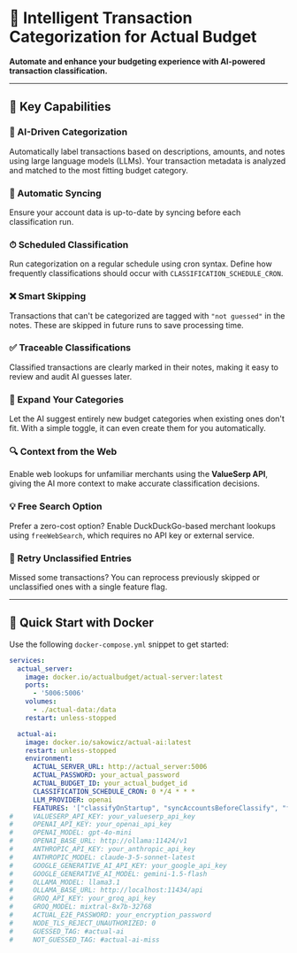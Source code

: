 # 🤖 Intelligent Transaction Categorization for Actual Budget

**Automate and enhance your budgeting experience with AI-powered transaction classification.**


---

## 🌟 Key Capabilities

### 🧠 AI-Driven Categorization
Automatically label transactions based on descriptions, amounts, and notes using large language models (LLMs). Your transaction metadata is analyzed and matched to the most fitting budget category.

### 🔄 Automatic Syncing
Ensure your account data is up-to-date by syncing before each classification run.

### ⏱ Scheduled Classification
Run categorization on a regular schedule using cron syntax. Define how frequently classifications should occur with `CLASSIFICATION_SCHEDULE_CRON`.

### ❌ Smart Skipping
Transactions that can't be categorized are tagged with `"not guessed"` in the notes. These are skipped in future runs to save processing time.

### ✅ Traceable Classifications
Classified transactions are clearly marked in their notes, making it easy to review and audit AI guesses later.

### 🌱 Expand Your Categories
Let the AI suggest entirely new budget categories when existing ones don't fit. With a simple toggle, it can even create them for you automatically.

### 🔍 Context from the Web
Enable web lookups for unfamiliar merchants using the **ValueSerp API**, giving the AI more context to make accurate classification decisions.

### 💡 Free Search Option
Prefer a zero-cost option? Enable DuckDuckGo-based merchant lookups using `freeWebSearch`, which requires no API key or external service.

### 🔁 Retry Unclassified Entries
Missed some transactions? You can reprocess previously skipped or unclassified ones with a single feature flag.

---

## 🚀 Quick Start with Docker

Use the following `docker-compose.yml` snippet to get started:

```yaml
services:
  actual_server:
    image: docker.io/actualbudget/actual-server:latest
    ports:
      - '5006:5006'
    volumes:
      - ./actual-data:/data
    restart: unless-stopped

  actual-ai:
    image: docker.io/sakowicz/actual-ai:latest
    restart: unless-stopped
    environment:
      ACTUAL_SERVER_URL: http://actual_server:5006
      ACTUAL_PASSWORD: your_actual_password
      ACTUAL_BUDGET_ID: your_actual_budget_id
      CLASSIFICATION_SCHEDULE_CRON: 0 */4 * * *
      LLM_PROVIDER: openai
      FEATURES: '["classifyOnStartup", "syncAccountsBeforeClassify", "freeWebSearch", "suggestNewCategories"]'
#     VALUESERP_API_KEY: your_valueserp_api_key
#     OPENAI_API_KEY: your_openai_api_key
#     OPENAI_MODEL: gpt-4o-mini
#     OPENAI_BASE_URL: http://ollama:11424/v1
#     ANTHROPIC_API_KEY: your_anthropic_api_key
#     ANTHROPIC_MODEL: claude-3-5-sonnet-latest
#     GOOGLE_GENERATIVE_AI_API_KEY: your_google_api_key
#     GOOGLE_GENERATIVE_AI_MODEL: gemini-1.5-flash
#     OLLAMA_MODEL: llama3.1
#     OLLAMA_BASE_URL: http://localhost:11434/api
#     GROQ_API_KEY: your_groq_api_key
#     GROQ_MODEL: mixtral-8x7b-32768
#     ACTUAL_E2E_PASSWORD: your_encryption_password
#     NODE_TLS_REJECT_UNAUTHORIZED: 0
#     GUESSED_TAG: #actual-ai
#     NOT_GUESSED_TAG: #actual-ai-miss
